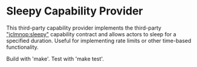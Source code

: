 # Sleepy Capability Provider

This third-party capability provider implements the third-party 
["jclmnop:sleepy"](https://crates.io/crates/wasmcloud-interface-sleepy/0.1.4) 
capability contract and allows actors to sleep for a specified duration. 
Useful for implementing rate limits or other time-based functionality.

Build with 'make'. Test with 'make test'.